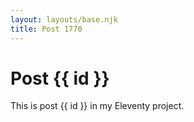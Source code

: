 ```yaml
---
layout: layouts/base.njk
title: Post 1770
---
```


# Post {{ id }}

This is post {{ id }} in my Eleventy project.
